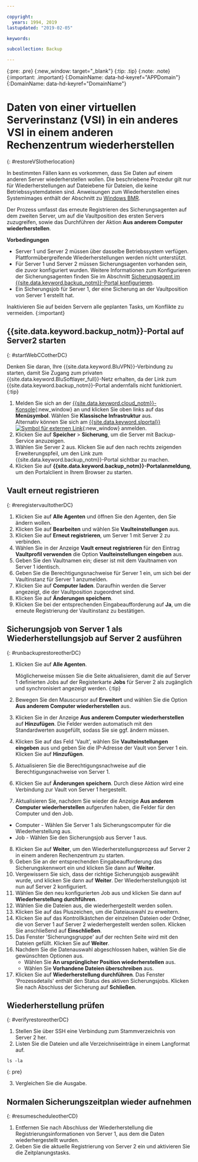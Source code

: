 ```yaml
---

copyright:
  years: 1994, 2019
lastupdated: "2019-02-05"

keywords:

subcollection: Backup

---
```

{:pre: .pre}
{:new_window: target="_blank"}
{:tip: .tip}
{:note: .note}
{:important: .important}
{:DomainName: data-hd-keyref="APPDomain"}
{:DomainName: data-hd-keyref="DomainName"}

# Daten von einer virtuellen Serverinstanz (VSI) in ein anderes VSI in einem anderen Rechenzentrum wiederherstellen
{: #restoreVSIotherlocation}

In bestimmten Fällen kann es vorkommen, dass Sie Daten auf einem anderen Server wiederherstellen wollen. Die beschriebene Prozedur gilt nur für Wiederherstellungen auf Dateiebene für Dateien, die keine Betriebssystemdateien sind. Anweisungen zum Wiederherstellen eines Systemimages enthält der Abschnitt zu [Windows BMR](/docs/infrastructure/Backup?topic=Backup-restoreBMR).

Der Prozess umfasst das erneute Registrieren des Sicherungsagenten auf dem zweiten Server, um auf die Vaultposition des ersten Servers zuzugreifen, sowie das Durchführen der Aktion **Aus anderem Computer wiederherstellen**.

**Vorbedingungen**

- Server 1 und Server 2 müssen über dasselbe Betriebssystem verfügen. Plattformübergreifende Wiederherstellungen werden nicht unterstützt.
- Für Server 1 und Server 2 müssen Sicherungsagenten vorhanden sein, die zuvor konfiguriert wurden. Weitere Informationen zum Konfigurieren der Sicherungsagenten finden Sie im Abschnitt [Sicherungsagent im {{site.data.keyword.backup_notm}}-Portal konfigurieren](/docs/infrastructure/Backup?topic=Backup-getting-started#getting-started).
- Ein Sicherungsjob für Server 1, der eine Sicherung an der Vaultposition von Server 1 erstellt hat.

Inaktivieren Sie auf beiden Servern alle geplanten Tasks, um Konflikte zu vermeiden.
{:important}

## {{site.data.keyword.backup_notm}}-Portal auf Server2 starten
{: #startWebCCotherDC}

Denken Sie daran, Ihre {{site.data.keyword.BluVPN}}-Verbindung zu starten, damit Sie Zugang zum privaten {{site.data.keyword.BluSoftlayer_full}}-Netz erhalten, da der Link zum {{site.data.keyword.backup_notm}}-Portal andernfalls nicht funktioniert.
{:tip}

1. Melden Sie sich an der [{{site.data.keyword.cloud_notm}}-Konsole](https://{DomainName}/){:new_window} an und klicken Sie oben links auf das **Menüsymbol**. Wählen Sie **Klassische Infrastruktur** aus. <br/>
   Alternativ können Sie sich am [{{site.data.keyword.slportal}} ![Symbol für externen Link](../../icons/launch-glyph.svg "Symbol für externen Link")](https://control.softlayer.com/){:new_window} anmelden.
2. Klicken Sie auf **Speicher** > **Sicherung**, um die Server mit Backup-Service anzuzeigen.
3. Wählen Sie Server 2 aus. Klicken Sie auf den nach rechts zeigenden Erweiterungspfeil, um den Link zum {{site.data.keyword.backup_notm}}-Portal sichtbar zu machen.
4. Klicken Sie auf **{{site.data.keyword.backup_notm}}-Portalanmeldung**, um den Portalclient in Ihrem Browser zu starten.

## Vault erneut registrieren
{: #reregistervaultotherDC}

1. Klicken Sie auf **Alle Agenten** und öffnen Sie den Agenten, den Sie ändern wollen.
2. Klicken Sie auf **Bearbeiten** und wählen Sie **Vaulteinstellungen** aus.
3. Klicken Sie auf **Erneut registrieren**, um Server 1 mit Server 2 zu verbinden.
4. Wählen Sie in der Anzeige **Vault erneut registrieren** für den Eintrag **Vaultprofil verwenden** die Option **Vaulteinstellungen eingeben** aus.
5. Geben Sie den Vaultnamen ein; dieser ist mit dem Vaultnamen von Server 1 identisch.
6. Geben Sie die Berechtigungsnachweise für Server 1 ein, um sich bei der Vaultinstanz für Server 1 anzumelden.
7. Klicken Sie auf **Computer laden**. Daraufhin werden die Server angezeigt, die der Vaultposition zugeordnet sind.
8. Klicken Sie auf **Änderungen speichern**.
9. Klicken Sie bei der entsprechenden Eingabeaufforderung auf **Ja**, um die erneute Registrierung der Vaultinstanz zu bestätigen.

## Sicherungsjob von Server 1 als Wiederherstellungsjob auf Server 2 ausführen
{: #runbackuprestoreotherDC}

1. Klicken Sie auf **Alle Agenten**.

   Möglicherweise müssen Sie die Seite aktualisieren, damit die auf Server 1 definierten Jobs auf der Registerkarte **Jobs** für Server 2 als zugänglich und synchronisiert angezeigt werden.
   {:tip}
2. Bewegen Sie den Mauscursor auf **Erweitert** und wählen Sie die Option **Aus anderem Computer wiederherstellen** aus.
3. Klicken Sie in der Anzeige **Aus anderem Computer wiederherstellen** auf **Hinzufügen**. Die Felder werden automatisch mit den Standardwerten ausgefüllt, sodass Sie sie ggf. ändern müssen.
4. Klicken Sie auf das Feld 'Vault', wählen Sie **Vaulteinstellungen eingeben** aus und geben Sie die IP-Adresse der Vault von Server 1 ein. Klicken Sie auf **Hinzufügen**.
5. Aktualisieren Sie die Berechtigungsnachweise auf die Berechtigungsnachweise von Server 1.
6. Klicken Sie auf **Änderungen speichern**. Durch diese Aktion wird eine Verbindung zur Vault von Server 1 hergestellt.
7. Aktualisieren Sie, nachdem Sie wieder die Anzeige **Aus anderem Computer wiederherstellen** aufgerufen haben, die Felder für den Computer und den Job.
  - Computer - Wählen Sie Server 1 als Sicherungscomputer für die Wiederherstellung aus.
  - Job - Wählen Sie den Sicherungsjob aus Server 1 aus.
8. Klicken Sie auf **Weiter**, um den Wiederherstellungsprozess auf Server 2 in einem anderen Rechenzentrum zu starten.
9. Geben Sie an der entsprechenden Eingabeaufforderung das Sicherungskennwort ein und klicken Sie dann auf **Weiter**.
10. Vergewissern Sie sich, dass der richtige Sicherungsjob ausgewählt wurde, und klicken Sie dann auf **Weiter**. Der Wiederherstellungsjob ist nun auf Server 2 konfiguriert.
11. Wählen Sie den neu konfigurierten Job aus und klicken Sie dann auf **Wiederherstellung durchführen**.
12. Wählen Sie die Dateien aus, die wiederhergestellt werden sollen.
13. Klicken Sie auf das Pluszeichen, um die Dateiauswahl zu erweitern.
14. Klicken Sie auf das Kontrollkästchen der einzelnen Dateien oder Ordner, die von Server 1 auf Server 2 wiederhergestellt werden sollen. Klicken Sie anschließend auf **Einschließen**.
15. Das Fenster 'Sicherungsgruppe' auf der rechten Seite wird mit den Dateien gefüllt. Klicken Sie auf **Weiter**.
16. Nachdem Sie die Datenauswahl abgeschlossen haben, wählen Sie die gewünschten Optionen aus.
    - Wählen Sie **An ursprünglicher Position wiederherstellen** aus.
    - Wählen Sie **Vorhandene Dateien überschreiben** aus.
17. Klicken Sie auf **Wiederherstellung durchführen**. Das Fenster 'Prozessdetails' enthält den Status des aktiven Sicherungsjobs. Klicken Sie nach Abschluss der Sicherung auf **Schließen**.


## Wiederherstellung prüfen
{: #verifyrestoreotherDC}

1. Stellen Sie über SSH eine Verbindung zum Stammverzeichnis von Server 2 her.
2. Listen Sie die Dateien und alle Verzeichniseinträge in einem Langformat auf.
  ```
  ls -la
  ```
  {: pre}

3. Vergleichen Sie die Ausgabe.

## Normalen Sicherungszeitplan wieder aufnehmen
{: #resumescheduleotherCD}

1. Entfernen Sie nach Abschluss der Wiederherstellung die Registrierungsinformationen von Server 1, aus dem die Daten wiederhergestellt wurden.
2. Geben Sie die aktuelle Registrierung von Server 2 ein und aktivieren Sie die Zeitplanungstasks.
